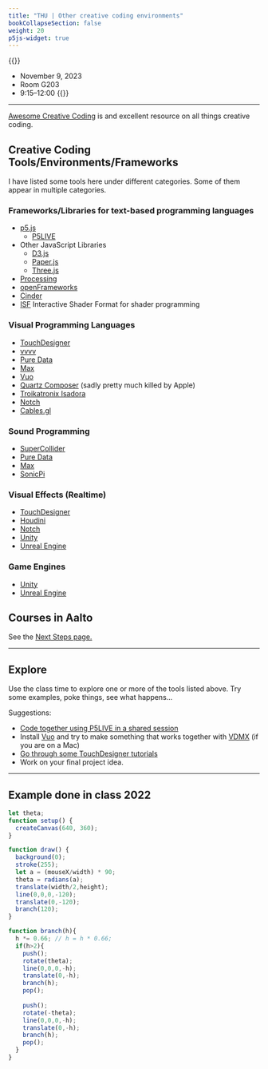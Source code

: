 ```yaml
---
title: "THU | Other creative coding environments"
bookCollapseSection: false
weight: 20
p5js-widget: true
---
```


{{<hint info>}}
- November 9, 2023
- Room G203
- 9:15–12:00
{{</hint>}}

---

[Awesome Creative Coding](https://github.com/terkelg/awesome-creative-coding) is and excellent resource on all things creative coding.

## Creative Coding Tools/Environments/Frameworks

I have listed some tools here under different categories. Some of them appear in multiple categories.

### Frameworks/Libraries for text-based programming languages

- [p5.js](https://p5js.org/)
  - [P5LIVE](https://teddavis.org/p5live/)
- Other JavaScript Libraries
  - [D3.js](https://d3js.org/)
  - [Paper.js](http://paperjs.org/)
  - [Three.js](https://threejs.org/)
- [Processing](https://processing.org/)
- [openFrameworks](https://openframeworks.cc/)
- [Cinder](https://libcinder.org/)
- [ISF](https://isf.vidvox.net/) Interactive Shader Format for shader programming

### Visual Programming Languages

- [TouchDesigner](https://derivative.ca/)
- [vvvv](https://vvvv.org/)
- [Pure Data](https://puredata.info/)
- [Max](https://cycling74.com/)
- [Vuo](https://vuo.org/)
- [Quartz Composer](https://en.wikipedia.org/wiki/Quartz_Composer) (sadly pretty much killed by Apple)
- [Troikatronix Isadora](https://troikatronix.com/)
- [Notch](https://www.notch.one/)
- [Cables.gl](https://cables.gl/)

### Sound Programming

- [SuperCollider](https://supercollider.github.io/)
- [Pure Data](https://puredata.info/)
- [Max](https://cycling74.com/)
- [SonicPi](https://sonic-pi.net/)

### Visual Effects (Realtime)

- [TouchDesigner](https://derivative.ca/)
- [Houdini](https://www.sidefx.com/)
- [Notch](https://www.notch.one/)
- [Unity](https://unity.com/)
- [Unreal Engine](https://www.unrealengine.com/)

### Game Engines

- [Unity](https://unity.com/)
- [Unreal Engine](https://www.unrealengine.com/)

## Courses in Aalto

See the [Next Steps page.](../../next-steps/)

---

## Explore

Use the class time to explore one or more of the tools listed above. Try some examples, poke things, see what happens...

Suggestions:

- [Code together using P5LIVE in a shared session](https://teddavis.org/p5live/?cc=f8cse)
- Install [Vuo](https://vuo.org/) and try to make something that works together with [VDMX](https://vidvox.net/) (if you are on a Mac)
- [Go through some TouchDesigner tutorials](https://learn.derivative.ca/)
- Work on your final project idea.

---

## Example done in class 2022

```js
let theta;
function setup() {
  createCanvas(640, 360);
}

function draw() {
  background(0);
  stroke(255);
  let a = (mouseX/width) * 90;
  theta = radians(a);
  translate(width/2,height);
  line(0,0,0,-120);
  translate(0,-120);
  branch(120);
}

function branch(h){
  h *= 0.66; // h = h * 0.66;
  if(h>2){
    push();
    rotate(theta);
    line(0,0,0,-h);
    translate(0,-h);
    branch(h);
    pop();
    
    push();
    rotate(-theta);
    line(0,0,0,-h);
    translate(0,-h);
    branch(h);
    pop();
  }
}
```